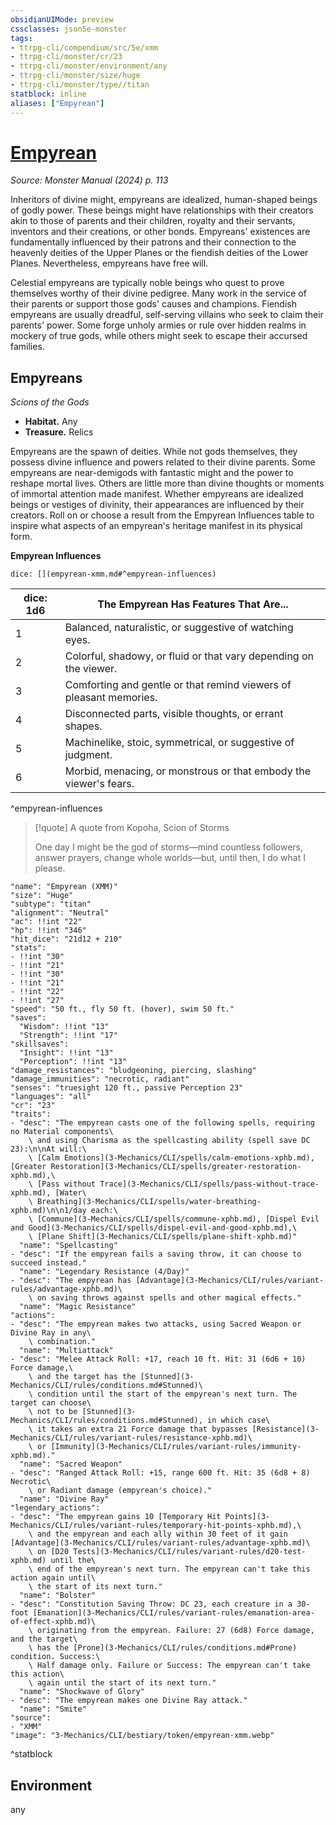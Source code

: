 ```yaml
---
obsidianUIMode: preview
cssclasses: json5e-monster
tags:
- ttrpg-cli/compendium/src/5e/xmm
- ttrpg-cli/monster/cr/23
- ttrpg-cli/monster/environment/any
- ttrpg-cli/monster/size/huge
- ttrpg-cli/monster/type//titan
statblock: inline
aliases: ["Empyrean"]
---
```

# [Empyrean](3-Mechanics\CLI\bestiary/empyrean-xmm.md)
*Source: Monster Manual (2024) p. 113*  

Inheritors of divine might, empyreans are idealized, human-shaped beings of godly power. These beings might have relationships with their creators akin to those of parents and their children, royalty and their servants, inventors and their creations, or other bonds. Empyreans' existences are fundamentally influenced by their patrons and their connection to the heavenly deities of the Upper Planes or the fiendish deities of the Lower Planes. Nevertheless, empyreans have free will.

Celestial empyreans are typically noble beings who quest to prove themselves worthy of their divine pedigree. Many work in the service of their parents or support those gods' causes and champions. Fiendish empyreans are usually dreadful, self-serving villains who seek to claim their parents' power. Some forge unholy armies or rule over hidden realms in mockery of true gods, while others might seek to escape their accursed families.

## Empyreans

*Scions of the Gods*

- **Habitat.** Any  
- **Treasure.** Relics  

Empyreans are the spawn of deities. While not gods themselves, they possess divine influence and powers related to their divine parents. Some empyreans are near-demigods with fantastic might and the power to reshape mortal lives. Others are little more than divine thoughts or moments of immortal attention made manifest. Whether empyreans are idealized beings or vestiges of divinity, their appearances are influenced by their creators. Roll on or choose a result from the Empyrean Influences table to inspire what aspects of an empyrean's heritage manifest in its physical form.

**Empyrean Influences**

`dice: [](empyrean-xmm.md#^empyrean-influences)`

| dice: 1d6 | The Empyrean Has Features That Are... |
|-----------|---------------------------------------|
| 1 | Balanced, naturalistic, or suggestive of watching eyes. |
| 2 | Colorful, shadowy, or fluid or that vary depending on the viewer. |
| 3 | Comforting and gentle or that remind viewers of pleasant memories. |
| 4 | Disconnected parts, visible thoughts, or errant shapes. |
| 5 | Machinelike, stoic, symmetrical, or suggestive of judgment. |
| 6 | Morbid, menacing, or monstrous or that embody the viewer's fears. |
^empyrean-influences

> [!quote] A quote from Kopoha, Scion of Storms  
> 
> One day I might be the god of storms—mind countless followers, answer prayers, change whole worlds—but, until then, I do what I please.


```statblock
"name": "Empyrean (XMM)"
"size": "Huge"
"subtype": "titan"
"alignment": "Neutral"
"ac": !!int "22"
"hp": !!int "346"
"hit_dice": "21d12 + 210"
"stats":
- !!int "30"
- !!int "21"
- !!int "30"
- !!int "21"
- !!int "22"
- !!int "27"
"speed": "50 ft., fly 50 ft. (hover), swim 50 ft."
"saves":
  "Wisdom": !!int "13"
  "Strength": !!int "17"
"skillsaves":
  "Insight": !!int "13"
  "Perception": !!int "13"
"damage_resistances": "bludgeoning, piercing, slashing"
"damage_immunities": "necrotic, radiant"
"senses": "truesight 120 ft., passive Perception 23"
"languages": "all"
"cr": "23"
"traits":
- "desc": "The empyrean casts one of the following spells, requiring no Material components\
    \ and using Charisma as the spellcasting ability (spell save DC 23):\n\nAt will:\
    \ [Calm Emotions](3-Mechanics/CLI/spells/calm-emotions-xphb.md), [Greater Restoration](3-Mechanics/CLI/spells/greater-restoration-xphb.md),\
    \ [Pass without Trace](3-Mechanics/CLI/spells/pass-without-trace-xphb.md), [Water\
    \ Breathing](3-Mechanics/CLI/spells/water-breathing-xphb.md)\n\n1/day each:\
    \ [Commune](3-Mechanics/CLI/spells/commune-xphb.md), [Dispel Evil and Good](3-Mechanics/CLI/spells/dispel-evil-and-good-xphb.md),\
    \ [Plane Shift](3-Mechanics/CLI/spells/plane-shift-xphb.md)"
  "name": "Spellcasting"
- "desc": "If the empyrean fails a saving throw, it can choose to succeed instead."
  "name": "Legendary Resistance (4/Day)"
- "desc": "The empyrean has [Advantage](3-Mechanics/CLI/rules/variant-rules/advantage-xphb.md)\
    \ on saving throws against spells and other magical effects."
  "name": "Magic Resistance"
"actions":
- "desc": "The empyrean makes two attacks, using Sacred Weapon or Divine Ray in any\
    \ combination."
  "name": "Multiattack"
- "desc": "Melee Attack Roll: +17, reach 10 ft. Hit: 31 (6d6 + 10) Force damage,\
    \ and the target has the [Stunned](3-Mechanics/CLI/rules/conditions.md#Stunned)\
    \ condition until the start of the empyrean's next turn. The target can choose\
    \ not to be [Stunned](3-Mechanics/CLI/rules/conditions.md#Stunned), in which case\
    \ it takes an extra 21 Force damage that bypasses [Resistance](3-Mechanics/CLI/rules/variant-rules/resistance-xphb.md)\
    \ or [Immunity](3-Mechanics/CLI/rules/variant-rules/immunity-xphb.md)."
  "name": "Sacred Weapon"
- "desc": "Ranged Attack Roll: +15, range 600 ft. Hit: 35 (6d8 + 8) Necrotic\
    \ or Radiant damage (empyrean's choice)."
  "name": "Divine Ray"
"legendary_actions":
- "desc": "The empyrean gains 10 [Temporary Hit Points](3-Mechanics/CLI/rules/variant-rules/temporary-hit-points-xphb.md),\
    \ and the empyrean and each ally within 30 feet of it gain [Advantage](3-Mechanics/CLI/rules/variant-rules/advantage-xphb.md)\
    \ on [D20 Tests](3-Mechanics/CLI/rules/variant-rules/d20-test-xphb.md) until the\
    \ end of the empyrean's next turn. The empyrean can't take this action again until\
    \ the start of its next turn."
  "name": "Bolster"
- "desc": "Constitution Saving Throw: DC 23, each creature in a 30-foot [Emanation](3-Mechanics/CLI/rules/variant-rules/emanation-area-of-effect-xphb.md)\
    \ originating from the empyrean. Failure: 27 (6d8) Force damage, and the target\
    \ has the [Prone](3-Mechanics/CLI/rules/conditions.md#Prone) condition. Success:\
    \ Half damage only. Failure or Success: The empyrean can't take this action\
    \ again until the start of its next turn."
  "name": "Shockwave of Glory"
- "desc": "The empyrean makes one Divine Ray attack."
  "name": "Smite"
"source":
- "XMM"
"image": "3-Mechanics/CLI/bestiary/token/empyrean-xmm.webp"
```
^statblock

## Environment

any